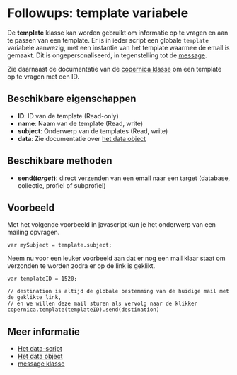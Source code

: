 # Followups: template variabele

De **template** klasse kan worden gebruikt om informatie op te vragen en aan te passen van
een template. Er is in ieder script een globale `template` variabele aanwezig, met een instantie
van het template waarmee de email is gemaakt. Dit is ongepersonaliseerd, in tegenstelling tot de [message](./followups-scripting-message).

Zie daarnaast de documentatie van de [copernica klasse](./followups-scripting-message) om een template op te vragen met een ID.

## Beschikbare eigenschappen

* **ID**: ID van de template (Read-only)
* **name**: Naam van de template (Read, write)
* **subject**: Onderwerp van de templates (Read, write)
* **data**: Zie documentatie over [het data object](./followups-scripting-data)

## Beschikbare methoden

* **send(*target*)**: direct verzenden van een email naar een target (database, collectie, profiel of subprofiel)

## Voorbeeld

Met het volgende voorbeeld in javascript kun je het onderwerp van een mailing opvragen.

    var mySubject = template.subject;

Neem nu voor een leuker voorbeeld aan dat er nog een mail klaar staat om verzonden te worden
zodra er op de link is geklikt.

    var templateID = 1520;
    
    // destination is altijd de globale bestemming van de huidige mail met de geklikte link,
    // en we willen deze mail sturen als vervolg naar de klikker
    copernica.template(templateID).send(destination)


## Meer informatie
* [Het data-script](./followups-scripting)
* [Het data object](./followups-scripting-data)
* [message klasse](./followups-scripting-message)
